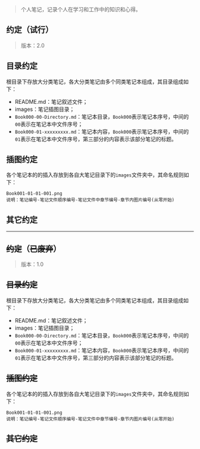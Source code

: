 > 个人笔记，记录个人在学习和工作中的知识和心得。

## 

## 约定（试行）

> 版本：2.0

## 目录约定

根目录下存放大分类笔记，各大分类笔记由多个同类笔记本组成，其目录组成如下：

* README.md：笔记叙述文件；
* images：笔记插图目录；
* `Book000-00-Directory.md`：笔记本目录，`Book000`表示笔记本序号，中间的`00`表示在笔记本中文件序号；
* `Book000-01-xxxxxxxxx.md`：笔记本内容，`Book000`表示笔记本序号，中间的`01`表示在笔记本中文件序号，第三部分的内容表示该部分笔记的标题。

## 插图约定

各个笔记本的的插入存放到各自大笔记目录下的`images`文件夹中，其命名规则如下：

```
Book001-01-01-001.png
说明：笔记编号-笔记文件顺序编号-笔记文件中章节编号-章节内图片编号(从零开始)
```

## 其它约定



---

## ~~约定~~（~~已废弃~~）

> 版本：1.0

## ~~目录约定~~

根目录下存放大分类笔记，各大分类笔记由多个同类笔记本组成，其目录组成如下：

* README.md：笔记叙述文件；
* images：笔记插图目录；
* `Book000-00-Directory.md`：笔记本目录，`Book000`表示笔记本序号，中间的`00`表示在笔记本中文件序号；
* `Book000-01-xxxxxxxxx.md`：笔记本内容，`Book000`表示笔记本序号，中间的`01`表示在笔记本中文件序号，第三部分的内容表示该部分笔记的标题。

## ~~插图约定~~

各个笔记本的的插入存放到各自大笔记目录下的`images`文件夹中，其命名规则如下：

```
Book001-01-01-001.png
说明：笔记编号-笔记文件顺序编号-笔记文件中章节编号-章节内图片编号(从零开始)
```

## ~~其它约定~~



